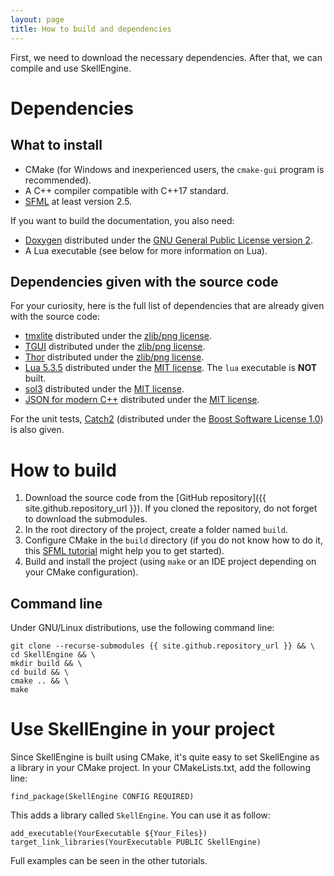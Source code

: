 ```yaml
---
layout: page
title: How to build and dependencies
---
```


First, we need to download the necessary dependencies. After that, we can compile and use SkellEngine.

# Dependencies
## What to install
  - CMake (for Windows and inexperienced users, the `cmake-gui` program is recommended).
  - A C++ compiler compatible with C++17 standard.
  - [SFML](https://www.sfml-dev.org/) at least version 2.5.

If you want to build the documentation, you also need:
  - [Doxygen](http://www.stack.nl/~dimitri/doxygen/index.html) distributed under the [GNU General Public License version 2](https://opensource.org/licenses/GPL-2.0).
  - A Lua executable (see below for more information on Lua).

## Dependencies given with the source code
For your curiosity, here is the full list of dependencies that are already given with the source code:
  - [tmxlite](https://github.com/fallahn/tmxlite) distributed under the [zlib/png license](https://opensource.org/licenses/Zlib).
  - [TGUI](https://tgui.eu) distributed under the [zlib/png license](https://opensource.org/licenses/Zlib).
  - [Thor](http://www.bromeon.ch/libraries/thor/) distributed under the [zlib/png license](https://opensource.org/licenses/Zlib).
  - [Lua 5.3.5](https://www.lua.org/) distributed under the [MIT license](https://opensource.org/licenses/mit-license.html). The `lua` executable is **NOT** built.
  - [sol3](https://github.com/ThePhD/sol2) distributed under the [MIT license](https://opensource.org/licenses/mit-license.html).
  - [JSON for modern C++](https://github.com/nlohmann/json) distributed under the [MIT license](https://opensource.org/licenses/mit-license.html).

For the unit tests, [Catch2](https://github.com/catchorg/Catch2) (distributed under the [Boost Software License 1.0](https://opensource.org/licenses/BSL-1.0)) is also given.

# How to build
  1. Download the source code from the [GitHub repository]({{ site.github.repository_url }}). If you cloned the repository, do not forget to download the submodules.
  2. In the root directory of the project, create a folder named `build`.
  3. Configure CMake in the `build` directory (if you do not know how to do it, this [SFML tutorial](https://www.sfml-dev.org/tutorials/2.5/compile-with-cmake.php) might help you to get started).
  4. Build and install the project (using `make` or an IDE project depending on your CMake configuration).

## Command line
Under GNU/Linux distributions, use the following command line:
```
git clone --recurse-submodules {{ site.github.repository_url }} && \
cd SkellEngine && \
mkdir build && \
cd build && \
cmake .. && \
make
```

# Use SkellEngine in your project
Since SkellEngine is built using CMake, it's quite easy to set SkellEngine as a library in your CMake project. In your CMakeLists.txt, add the following line:

    find_package(SkellEngine CONFIG REQUIRED)

This adds a library called `SkellEngine`. You can use it as follow:

    add_executable(YourExecutable ${Your_Files})
    target_link_libraries(YourExecutable PUBLIC SkellEngine)

Full examples can be seen in the other tutorials.